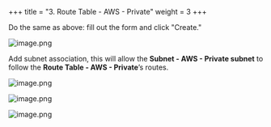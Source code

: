 +++
title = "3. Route Table - AWS - Private"
weight = 3
+++


Do the same as above: fill out the form and click "Create."


![image.png](/images/003-iii-setup-vpc-aws-resources/10-810237-image.png)


Add subnet association, this will allow the **Subnet - AWS - Private subnet** to follow the **Route Table - AWS - Private**’s routes.


![image.png](/images/003-iii-setup-vpc-aws-resources/10-801578-image.png)


![image.png](/images/003-iii-setup-vpc-aws-resources/10-789989-image.png)


![image.png](/images/003-iii-setup-vpc-aws-resources/10-503604-image.png)


